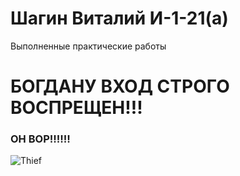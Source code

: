 # Шагин Виталий И-1-21(а)
Выполненные практические работы

# БОГДАНУ ВХОД СТРОГО ВОСПРЕЩЕН!!!
### ОН ВОР!!!!!!

![Thief](https://upload.wikimedia.org/wikipedia/commons/thumb/5/5f/Red_X.svg/1200px-Red_X.svg.png)

